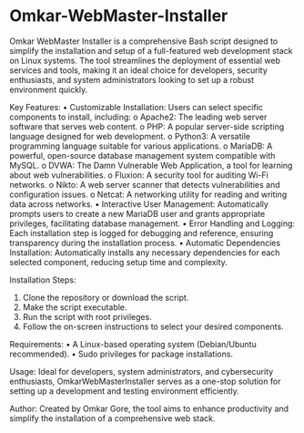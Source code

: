# Omkar-WebMaster-Installer
Omkar WebMaster Installer is a comprehensive Bash script designed to simplify the installation and setup of a full-featured web development stack on Linux systems. The tool streamlines the deployment of essential web services and tools, making it an ideal choice for developers, security enthusiasts, and system administrators looking to set up a robust environment quickly.

Key Features:
•	Customizable Installation: Users can select specific components to install, including:
o	Apache2: The leading web server software that serves web content.
o	PHP: A popular server-side scripting language designed for web development.
o	Python3: A versatile programming language suitable for various applications.
o	MariaDB: A powerful, open-source database management system compatible with MySQL.
o	DVWA: The Damn Vulnerable Web Application, a tool for learning about web vulnerabilities.
o	Fluxion: A security tool for auditing Wi-Fi networks.
o	Nikto: A web server scanner that detects vulnerabilities and configuration issues.
o	Netcat: A networking utility for reading and writing data across networks.
•	Interactive User Management: Automatically prompts users to create a new MariaDB user and grants appropriate privileges, facilitating database management.
•	Error Handling and Logging: Each installation step is logged for debugging and reference, ensuring transparency during the installation process.
•	Automatic Dependencies Installation: Automatically installs any necessary dependencies for each selected component, reducing setup time and complexity.

Installation Steps:
1.	Clone the repository or download the script.
2.	Make the script executable.
3.	Run the script with root privileges.
4.	Follow the on-screen instructions to select your desired components.

Requirements:
•	A Linux-based operating system (Debian/Ubuntu recommended).
•	Sudo privileges for package installations.

Usage:
Ideal for developers, system administrators, and cybersecurity enthusiasts, OmkarWebMasterInstaller serves as a one-stop solution for setting up a development and testing environment efficiently.

Author:
Created by Omkar Gore, the tool aims to enhance productivity and simplify the installation of a comprehensive web stack.

